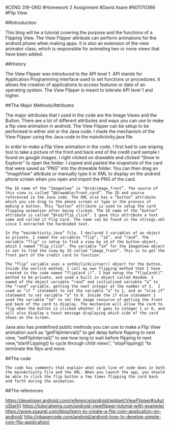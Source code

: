 #CENG 319-OND
#Homework 2 Assignment
#David Asare
#N01170368
#Flip View

##Introduction

This blog will be a tutorial covering the purpose and the functions of a Flipping View. The View Flipper attribute can perform animations for the android phone when making apps. It is also an extension of the view animator class, which is responsible for animating two or more views that have been added.

 ##History
 
The View Flipper was introduced to the API level 1. API stands for Application Programming Interface used to set functions or procedures. It allows the creation of applications to access features or data of an operating system. The View Flipper is meant to tolerate API level 1 and higher. 

##The Major Methods/Attributes

The major attributes that I used in the code are the Image Views and the Button. There are a lot of different attributes and ways you can use to make a flip view animation in android. The View Flipper can be setup to be performed in either xml or the Java code. I made the mechanism of the View Flipper using the Java code in the mainActivity.java file. 

  In order to make a Flip View animation in the code, I first had to use sniping tool to take a picture of the front and back end of the credit card sample I found on google images. I right clicked on drawable and clicked “Show in Explorer” to open the folder. I copied and pasted the snapshots of the card that were saved as “PNG” into the drawable folder. You can then drag an “ImageView” attribute or manually type it in XML to display on the android phone screen when you open and import the PNG of the card.
  
	The ID name of the “ImageView” is “@+id/image_front”. The source of this view is called “@drawable/front_card”. The ID and source referenced in the Java code. The XML also has a “button” attribute which you can drag to the phone screen or type in the process of making a button. This “button” attribute is used to setup the card flipping animation after being clicked. The ID name of the “button” attribute is called “@+id/flip_click”. I gave this attribute a text name and called it Flip Card. The name can be found in the strings.xml since I extracted the hardcoded text.
  
	In the “mainActivity.Java” file, I declared 3 variables of an object as private. I named the variables “flip”, “im”, and “rand”. The variable “flip” is setup to find a view by id of the button object, which I named “flip_click”. The variable “im” for the ImageView object is set to find the view by ID called “image_front”. This is to get the front part of the credit card to function.
  
	The “flip” variable uses a setOnclickListner() object for the button. Inside the onclick method, I call my own flipping method that I have created in the code named “flipCard ()”. I had setup the “flipCard()” method to be private, and used a built in object called Random. I named of the object variable “rand” and initialized variable “a” to the “rand” variable, getting the next integer at the number of 2.  I used an “if ” statement to set the variable “a” to 1, and an “else if” statement to set variable “a” to 0. Inside the if else statement I used the variable “im” to set the image resource of getting the front and back of the card to display. The mechanism will allow the card to flip when the button is clicked whether it goes to integer 1 or 0, and will also display a toast message displaying which side of the card shows on the screen.

  Java  also has predefined public methods you can use to make a Flip View animation such as “getFlipInterval()” to get delay before flipping to next view, “setFlipInterval()” to see how long to wait before flipping to next view,“startFLipping() to cycle through child views”, “stopFlipping() “to terminate the flips and more.

##The code

	The code has comments that explain what each line of code does in both the mainActivity file and the XML. When you launch the app, you should be able to click the flip button a few times flipping the card back and forth during the animation.
  
##The references

https://developer.android.com/reference/android/widget/ViewFlipper#isAutoStart()
https://tutorialwing.com/android-viewflipper-tutorial-with-example/
https://www.ssaurel.com/blog/learn-to-create-a-flip-coin-application-on-android/
http://nbasercode.com/android/android-how-to-develop-simple-coin-flip-application/





